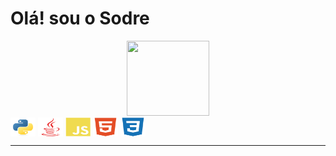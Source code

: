 
# Olá! sou o Sodre

<div align="center">
  <img width="51%" height="120px" src="https://github-readme-stats.vercel.app/api/top-langs/?username=RafaSodre&layout=compact&border_color=1EF7F5FF&title_color=00C0F7FF&text_color=00C0F7FF&bg_color=0d1117" />
</div>

<div style="display: inline_block">
  <img align="center" height="30" width="40" src="https://raw.githubusercontent.com/devicons/devicon/master/icons/python/python-original.svg">
  <img align="center" height="30" width="40" src="https://raw.githubusercontent.com/devicons/devicon/master/icons/java/java-plain.svg">
  <img align="center" height="30" width="40" src="https://raw.githubusercontent.com/devicons/devicon/master/icons/javascript/javascript-plain.svg">
  <img align="center" height="30" width="40" src="https://raw.githubusercontent.com/devicons/devicon/master/icons/html5/html5-plain.svg">
  <img align="center" height="30" width="40" src="https://raw.githubusercontent.com/devicons/devicon/master/icons/css3/css3-plain.svg"> 
</div>

<hr>
